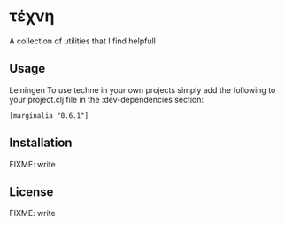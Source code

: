 # τέχνη 
  A collection of utilities that I find helpfull


## Usage

Leiningen
To use techne in your own projects simply add the following to your project.clj file in the :dev-dependencies section:

    [marginalia "0.6.1"]

## Installation

FIXME: write

## License

FIXME: write
